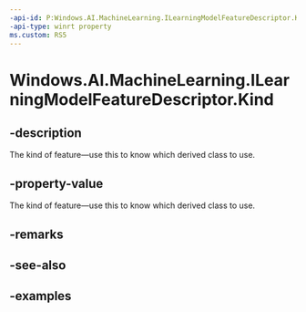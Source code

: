 ```yaml
---
-api-id: P:Windows.AI.MachineLearning.ILearningModelFeatureDescriptor.Kind
-api-type: winrt property
ms.custom: RS5
---
```


<!-- Property syntax.
public LearningModelFeatureKind Kind { get; }
-->

# Windows.AI.MachineLearning.ILearningModelFeatureDescriptor.Kind

## -description
The kind of feature&mdash;use this to know which derived class to use.

## -property-value
The kind of feature&mdash;use this to know which derived class to use.

## -remarks

## -see-also

## -examples


